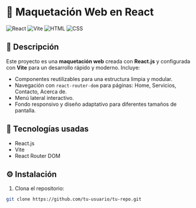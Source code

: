 # 🧩 Maquetación Web en React

![React](https://img.shields.io/badge/React-20232A?style=for-the-badge&logo=react&logoColor=61DAFB)
![Vite](https://img.shields.io/badge/Vite-646CFF?style=for-the-badge&logo=vite&logoColor=white)
![HTML](https://img.shields.io/badge/HTML-E34F26?style=for-the-badge&logo=html5&logoColor=white)
![CSS](https://img.shields.io/badge/CSS-1572B6?style=for-the-badge&logo=css3&logoColor=white)

## 📌 Descripción

Este proyecto es una **maquetación web** creada con **React.js** y configurada con **Vite** para un desarrollo rápido y moderno. Incluye:

- Componentes reutilizables para una estructura limpia y modular.
- Navegación con `react-router-dom` para páginas: Home, Servicios, Contacto, Acerca de.
- Menú lateral interactivo.
- Fondo responsivo y diseño adaptativo para diferentes tamaños de pantalla.

## 🚀 Tecnologías usadas

- React.js
- Vite
- React Router DOM

## ⚙️ Instalación

1. Clona el repositorio:

```bash
git clone https://github.com/tu-usuario/tu-repo.git
